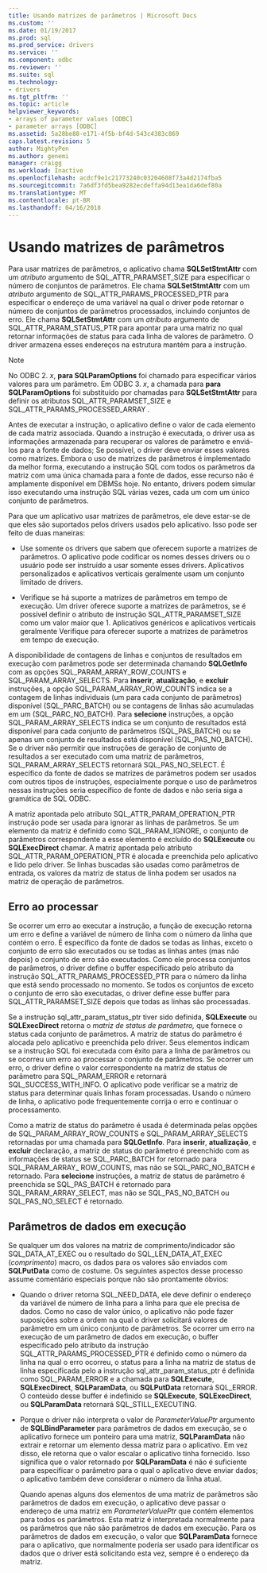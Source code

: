 ```yaml
---
title: Usando matrizes de parâmetros | Microsoft Docs
ms.custom: ''
ms.date: 01/19/2017
ms.prod: sql
ms.prod_service: drivers
ms.service: ''
ms.component: odbc
ms.reviewer: ''
ms.suite: sql
ms.technology:
- drivers
ms.tgt_pltfrm: ''
ms.topic: article
helpviewer_keywords:
- arrays of parameter values [ODBC]
- parameter arrays [ODBC]
ms.assetid: 5a28be88-e171-4f5b-bf4d-543c4383c869
caps.latest.revision: 5
author: MightyPen
ms.author: genemi
manager: craigg
ms.workload: Inactive
ms.openlocfilehash: acdcf9e1c21773240c03204608f73a4d2174fba5
ms.sourcegitcommit: 7a6df3fd5bea9282ecdeffa94d13ea1da6def80a
ms.translationtype: MT
ms.contentlocale: pt-BR
ms.lasthandoff: 04/16/2018
---
```

# <a name="using-arrays-of-parameters"></a>Usando matrizes de parâmetros
Para usar matrizes de parâmetros, o aplicativo chama **SQLSetStmtAttr** com um *atributo* argumento de SQL_ATTR_PARAMSET_SIZE para especificar o número de conjuntos de parâmetros. Ele chama **SQLSetStmtAttr** com um *atributo* argumento de SQL_ATTR_PARAMS_PROCESSED_PTR para especificar o endereço de uma variável na qual o driver pode retornar o número de conjuntos de parâmetros processados, incluindo conjuntos de erro. Ele chama **SQLSetStmtAttr** com um *atributo* argumento de SQL_ATTR_PARAM_STATUS_PTR para apontar para uma matriz no qual retornar informações de status para cada linha de valores de parâmetro. O driver armazena esses endereços na estrutura mantém para a instrução.  
  
> [!NOTE]  
>  No ODBC 2. *x*, **para SQLParamOptions** foi chamado para especificar vários valores para um parâmetro. Em ODBC 3. *x*, a chamada para **para SQLParamOptions** foi substituído por chamadas para **SQLSetStmtAttr** para definir os atributos SQL_ATTR_PARAMSET_SIZE e SQL_ATTR_PARAMS_PROCESSED_ARRAY .  
  
 Antes de executar a instrução, o aplicativo define o valor de cada elemento de cada matriz associada. Quando a instrução é executada, o driver usa as informações armazenada para recuperar os valores de parâmetro e enviá-los para a fonte de dados; Se possível, o driver deve enviar esses valores como matrizes. Embora o uso de matrizes de parâmetros é implementado da melhor forma, executando a instrução SQL com todos os parâmetros da matriz com uma única chamada para a fonte de dados, esse recurso não é amplamente disponível em DBMSs hoje. No entanto, drivers podem simular isso executando uma instrução SQL várias vezes, cada um com um único conjunto de parâmetros.  
  
 Para que um aplicativo usar matrizes de parâmetros, ele deve estar-se de que eles são suportados pelos drivers usados pelo aplicativo. Isso pode ser feito de duas maneiras:  
  
-   Use somente os drivers que sabem que oferecem suporte a matrizes de parâmetros. O aplicativo pode codificar os nomes desses drivers ou o usuário pode ser instruído a usar somente esses drivers. Aplicativos personalizados e aplicativos verticais geralmente usam um conjunto limitado de drivers.  
  
-   Verifique se há suporte a matrizes de parâmetros em tempo de execução. Um driver oferece suporte a matrizes de parâmetros, se é possível definir o atributo de instrução SQL_ATTR_PARAMSET_SIZE como um valor maior que 1. Aplicativos genéricos e aplicativos verticais geralmente Verifique para oferecer suporte a matrizes de parâmetros em tempo de execução.  
  
 A disponibilidade de contagens de linhas e conjuntos de resultados em execução com parâmetros pode ser determinada chamando **SQLGetInfo** com as opções SQL_PARAM_ARRAY_ROW_COUNTS e SQL_PARAM_ARRAY_SELECTS. Para **inserir**, **atualização**, e **excluir** instruções, a opção SQL_PARAM_ARRAY_ROW_COUNTS indica se a contagem de linhas individuais (um para cada conjunto de parâmetros) disponível (SQL_PARC_BATCH) ou se contagens de linhas são acumuladas em um (SQL_PARC_NO_BATCH). Para **selecione** instruções, a opção SQL_PARAM_ARRAY_SELECTS indica se um conjunto de resultados está disponível para cada conjunto de parâmetros (SQL_PAS_BATCH) ou se apenas um conjunto de resultados está disponível (SQL_PAS_NO_BATCH). Se o driver não permitir que instruções de geração de conjunto de resultados a ser executado com uma matriz de parâmetros, SQL_PARAM_ARRAY_SELECTS retornará SQL_PAS_NO_SELECT. É específico da fonte de dados se matrizes de parâmetros podem ser usados com outros tipos de instruções, especialmente porque o uso de parâmetros nessas instruções seria específico de fonte de dados e não seria siga a gramática de SQL ODBC.  
  
 A matriz apontada pelo atributo SQL_ATTR_PARAM_OPERATION_PTR instrução pode ser usada para ignorar as linhas de parâmetros. Se um elemento da matriz é definido como SQL_PARAM_IGNORE, o conjunto de parâmetros correspondente a esse elemento é excluído do **SQLExecute** ou **SQLExecDirect** chamar. A matriz apontada pelo atributo SQL_ATTR_PARAM_OPERATION_PTR é alocada e preenchida pelo aplicativo e lido pelo driver. Se linhas buscadas são usadas como parâmetros de entrada, os valores da matriz de status de linha podem ser usados na matriz de operação de parâmetros.  
  
## <a name="error-processing"></a>Erro ao processar  
 Se ocorrer um erro ao executar a instrução, a função de execução retorna um erro e define a variável de número de linha com o número da linha que contém o erro. É específico da fonte de dados se todas as linhas, exceto o conjunto de erro são executados ou se todas as linhas antes (mas não depois) o conjunto de erro são executados. Como ele processa conjuntos de parâmetros, o driver define o buffer especificado pelo atributo da instrução SQL_ATTR_PARAMS_PROCESSED_PTR para o número da linha que está sendo processado no momento. Se todos os conjuntos de exceto o conjunto de erro são executadas, o driver define esse buffer para SQL_ATTR_PARAMSET_SIZE depois que todas as linhas são processadas.  
  
 Se a instrução sql_attr_param_status_ptr tiver sido definida, **SQLExecute** ou **SQLExecDirect** retorna o *matriz de status de parâmetro,* que fornece o status cada conjunto de parâmetros. A matriz de status do parâmetro é alocada pelo aplicativo e preenchida pelo driver. Seus elementos indicam se a instrução SQL foi executada com êxito para a linha de parâmetros ou se ocorreu um erro ao processar o conjunto de parâmetros. Se ocorrer um erro, o driver define o valor correspondente na matriz de status de parâmetro para SQL_PARAM_ERROR e retornará SQL_SUCCESS_WITH_INFO. O aplicativo pode verificar se a matriz de status para determinar quais linhas foram processadas. Usando o número de linha, o aplicativo pode frequentemente corrija o erro e continuar o processamento.  
  
 Como a matriz de status do parâmetro é usada é determinada pelas opções de SQL_PARAM_ARRAY_ROW_COUNTS e SQL_PARAM_ARRAY_SELECTS retornadas por uma chamada para **SQLGetInfo**. Para **inserir**, **atualização**, e **excluir** declaração, a matriz de status do parâmetro é preenchido com as informações de status se SQL_PARC_BATCH for retornado para SQL_PARAM_ARRAY_ ROW_COUNTS, mas não se SQL_PARC_NO_BATCH é retornado. Para **selecione** instruções, a matriz de status de parâmetro é preenchida se SQL_PAS_BATCH é retornado para SQL_PARAM_ARRAY_SELECT, mas não se SQL_PAS_NO_BATCH ou SQL_PAS_NO_SELECT é retornado.  
  
## <a name="data-at-execution-parameters"></a>Parâmetros de dados em execução  
 Se qualquer um dos valores na matriz de comprimento/indicador são SQL_DATA_AT_EXEC ou o resultado do SQL_LEN_DATA_AT_EXEC (*comprimento*) macro, os dados para os valores são enviados com **SQLPutData** como de costume. Os seguintes aspectos desse processo assume comentário especiais porque não são prontamente óbvios:  
  
-   Quando o driver retorna SQL_NEED_DATA, ele deve definir o endereço da variável de número de linha para a linha para que ele precisa de dados. Como no caso de valor único, o aplicativo não pode fazer suposições sobre a ordem na qual o driver solicitará valores de parâmetro em um único conjunto de parâmetros. Se ocorrer um erro na execução de um parâmetro de dados em execução, o buffer especificado pelo atributo da instrução SQL_ATTR_PARAMS_PROCESSED_PTR é definido como o número da linha na qual o erro ocorreu, o status para a linha na matriz de status de linha especificada pelo a instrução sql_attr_param_status_ptr é definida como SQL_PARAM_ERROR e a chamada para **SQLExecute**, **SQLExecDirect**, **SQLParamData**, ou  **SQLPutData** retornará SQL_ERROR. O conteúdo desse buffer é indefinido se **SQLExecute**, **SQLExecDirect**, ou **SQLParamData** retornará SQL_STILL_EXECUTING.  
  
-   Porque o driver não interpreta o valor de *ParameterValuePtr* argumento de **SQLBindParameter** para parâmetros de dados em execução, se o aplicativo fornece um ponteiro para uma matriz,  **SQLParamData** não extrair e retornar um elemento dessa matriz para o aplicativo. Em vez disso, ele retorna que o valor escalar o aplicativo tinha fornecido. Isso significa que o valor retornado por **SQLParamData** é não é suficiente para especificar o parâmetro para o qual o aplicativo deve enviar dados; o aplicativo também deve considerar o número da linha atual.  
  
     Quando apenas alguns dos elementos de uma matriz de parâmetros são parâmetros de dados em execução, o aplicativo deve passar o endereço de uma matriz em *ParameterValuePtr* que contém elementos para todos os parâmetros. Esta matriz é interpretada normalmente para os parâmetros que não são parâmetros de dados em execução. Para os parâmetros de dados em execução, o valor que **SQLParamData** fornece para o aplicativo, que normalmente poderia ser usado para identificar os dados que o driver está solicitando esta vez, sempre é o endereço da matriz.
